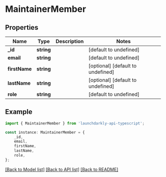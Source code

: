 # MaintainerMember


## Properties

Name | Type | Description | Notes
------------ | ------------- | ------------- | -------------
**_id** | **string** |  | [default to undefined]
**email** | **string** |  | [default to undefined]
**firstName** | **string** |  | [optional] [default to undefined]
**lastName** | **string** |  | [optional] [default to undefined]
**role** | **string** |  | [default to undefined]

## Example

```typescript
import { MaintainerMember } from 'launchdarkly-api-typescript';

const instance: MaintainerMember = {
    _id,
    email,
    firstName,
    lastName,
    role,
};
```

[[Back to Model list]](../README.md#documentation-for-models) [[Back to API list]](../README.md#documentation-for-api-endpoints) [[Back to README]](../README.md)
